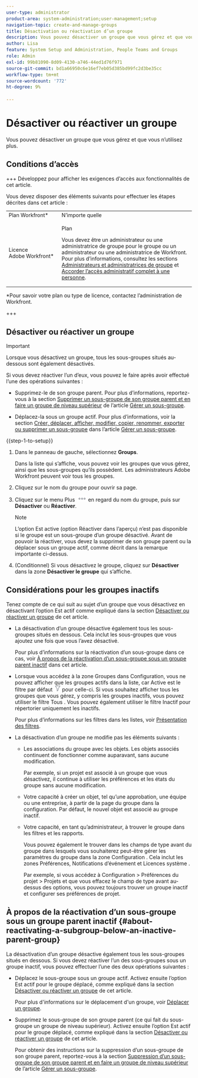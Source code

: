 ```yaml
---
user-type: administrator
product-area: system-administration;user-management;setup
navigation-topic: create-and-manage-groups
title: Désactivation ou réactivation d’un groupe
description: Vous pouvez désactiver un groupe que vous gérez et que vous n’utilisez plus.
author: Lisa
feature: System Setup and Administration, People Teams and Groups
role: Admin
exl-id: 99b81090-8d09-4130-a746-44ed1d76f971
source-git-commit: bd1a66950c6e16ef7eb05d385bd99fc2d3be35cc
workflow-type: tm+mt
source-wordcount: '772'
ht-degree: 9%

---
```


# Désactiver ou réactiver un groupe

<!--
If Callisto adds the <b>Is active</b> checkbox to the Details page for groups you view, add that info to Manage groups/Create and manage groups/manage-a-group and to Manage groups/Create and manage groups/view-and-manage-a-groups-details
-->

Vous pouvez désactiver un groupe que vous gérez et que vous n’utilisez plus.

## Conditions d’accès

+++ Développez pour afficher les exigences d’accès aux fonctionnalités de cet article.

Vous devez disposer des éléments suivants pour effectuer les étapes décrites dans cet article :

<table style="table-layout:auto"> 
 <col> 
 <col> 
 <tbody> 
  <tr> 
   <td role="rowheader">Plan Workfront*</td> 
   <td>N’importe quelle</td> 
  </tr> 
  <tr> 
   <td role="rowheader">Licence Adobe Workfront*</td> 
   <td> <p>Plan </p> <p>Vous devez être un administrateur ou une administratrice de groupe pour le groupe ou un administrateur ou une administratrice de Workfront. Pour plus d’informations, consultez les sections <a href="../../../administration-and-setup/manage-groups/group-roles/group-administrators.md" class="MCXref xref">Administrateurs et administratrices de groupe</a> et <a href="../../../administration-and-setup/add-users/configure-and-grant-access/grant-a-user-full-administrative-access.md" class="MCXref xref">Accorder l’accès administratif complet à une personne</a>.</p> </td> 
  </tr> 
 </tbody> 
</table>

&#42;Pour savoir votre plan ou type de licence, contactez l’administration de Workfront.

+++

## Désactiver ou réactiver un groupe

>[!IMPORTANT]
>
>Lorsque vous désactivez un groupe, tous les sous-groupes situés au-dessous sont également désactivés.
>
>Si vous devez réactiver l’un d’eux, vous pouvez le faire après avoir effectué l’une des opérations suivantes :
>
>* Supprimez-le de son groupe parent. Pour plus d’informations, reportez-vous à la section [Supprimer un sous-groupe de son groupe parent et en faire un groupe de niveau supérieur](../../../administration-and-setup/manage-groups/create-and-manage-subgroups/manage-subgroups.md#make) de l’article [Gérer un sous-groupe](../../../administration-and-setup/manage-groups/create-and-manage-subgroups/manage-subgroups.md).
>
>* Déplacez-la sous un groupe actif. Pour plus d’informations, voir la section [Créer, déplacer, afficher, modifier, copier, renommer, exporter ou supprimer un sous-groupe](../../../administration-and-setup/manage-groups/create-and-manage-subgroups/manage-subgroups.md#create) dans l’article [Gérer un sous-groupe](../../../administration-and-setup/manage-groups/create-and-manage-subgroups/manage-subgroups.md).

{{step-1-to-setup}}

1. Dans le panneau de gauche, sélectionnez **Groups**.

   Dans la liste qui s’affiche, vous pouvez voir les groupes que vous gérez, ainsi que les sous-groupes qu’ils possèdent. Les administrateurs Adobe Workfront peuvent voir tous les groupes.

1. Cliquez sur le nom du groupe pour ouvrir sa page.

1. Cliquez sur le menu Plus ![](assets/more-icon.png) en regard du nom du groupe, puis sur **Désactiver** ou **Réactiver**.

   >[!NOTE]
   >
   >L’option Est active (option Réactiver dans l’aperçu) n’est pas disponible si le groupe est un sous-groupe d’un groupe désactivé. Avant de pouvoir la réactiver, vous devez la supprimer de son groupe parent ou la déplacer sous un groupe actif, comme décrit dans la remarque importante ci-dessus.

1. (Conditionnel) Si vous désactivez le groupe, cliquez sur **Désactiver** dans la zone **Désactiver le groupe** qui s’affiche.

## Considérations pour les groupes inactifs

Tenez compte de ce qui suit au sujet d’un groupe que vous désactivez en désactivant l’option Est actif comme expliqué dans la section [Désactiver ou réactiver un groupe](#View) de cet article.

* La désactivation d’un groupe désactive également tous les sous-groupes situés en dessous. Cela inclut les sous-groupes que vous ajoutez une fois que vous l’avez désactivé.

  Pour plus d’informations sur la réactivation d’un sous-groupe dans ce cas, voir [À propos de la réactivation d’un sous-groupe sous un groupe parent inactif](#about-reactivating-a-subgroup-below-an-inactive-parent-group) dans cet article.

* Lorsque vous accédez à la zone Groupes dans Configuration, vous ne pouvez afficher que les groupes actifs dans la liste, car Active est le filtre par défaut ![](assets/filter-nwepng.png) pour celle-ci. Si vous souhaitez afficher tous les groupes que vous gérez, y compris les groupes inactifs, vous pouvez utiliser le filtre Tous . Vous pouvez également utiliser le filtre Inactif pour répertorier uniquement les inactifs.

  Pour plus d’informations sur les filtres dans les listes, voir [Présentation des filtres](../../../reports-and-dashboards/reports/reporting-elements/filters-overview.md).

* La désactivation d’un groupe ne modifie pas les éléments suivants :

   * Les associations du groupe avec les objets. Les objets associés continuent de fonctionner comme auparavant, sans aucune modification.

     Par exemple, si un projet est associé à un groupe que vous désactivez, il continue à utiliser les préférences et les états du groupe sans aucune modification.

   * Votre capacité à créer un objet, tel qu’une approbation, une équipe ou une entreprise, à partir de la page du groupe dans la configuration. Par défaut, le nouvel objet est associé au groupe inactif.
   * Votre capacité, en tant qu’administrateur, à trouver le groupe dans les filtres et les rapports.

     Vous pouvez également le trouver dans les champs de type avant du groupe dans lesquels vous souhaiterez peut-être gérer les paramètres du groupe dans la zone Configuration . Cela inclut les zones Préférences, Notifications d’événement et Licences système .

     Par exemple, si vous accédez à Configuration > Préférences du projet > Projets et que vous effacez le champ de type avant au-dessus des options, vous pouvez toujours trouver un groupe inactif et configurer ses préférences de projet.

## À propos de la réactivation d’un sous-groupe sous un groupe parent inactif {#about-reactivating-a-subgroup-below-an-inactive-parent-group}

La désactivation d’un groupe désactive également tous les sous-groupes situés en dessous. Si vous devez réactiver l’un des sous-groupes sous un groupe inactif, vous pouvez effectuer l’une des deux opérations suivantes :

* Déplacez le sous-groupe sous un groupe actif. Activez ensuite l’option Est actif pour le groupe déplacé, comme expliqué dans la section [Désactiver ou réactiver un groupe](#View) de cet article.

  Pour plus d&#39;informations sur le déplacement d&#39;un groupe, voir [Déplacer un groupe](../../../administration-and-setup/manage-groups/create-and-manage-groups/move-a-group.md).

* Supprimez le sous-groupe de son groupe parent (ce qui fait du sous-groupe un groupe de niveau supérieur). Activez ensuite l’option Est actif pour le groupe déplacé, comme expliqué dans la section [Désactiver ou réactiver un groupe](#View) de cet article.

  Pour obtenir des instructions sur la suppression d’un sous-groupe de son groupe parent, reportez-vous à la section [Suppression d’un sous-groupe de son groupe parent et en faire un groupe de niveau supérieur](../../../administration-and-setup/manage-groups/create-and-manage-subgroups/manage-subgroups.md#make) de l’article [Gérer un sous-groupe](../../../administration-and-setup/manage-groups/create-and-manage-subgroups/manage-subgroups.md).
